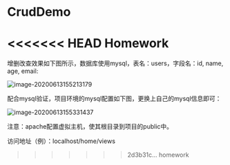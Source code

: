 # CrudDemo
<<<<<<< HEAD
Homework
=======
增删改查效果如下图所示，数据库使用mysql，表名：users，字段名：id, name, age, email:

![image-20200613155213179](C:/Users/77296/AppData/Roaming/Typora/typora-user-images/image-20200613155213179.png)

配合mysql验证，项目环境的mysql配置如下图，更换上自己的mysql信息即可：

![image-20200613155331437](C:/Users/77296/AppData/Roaming/Typora/typora-user-images/image-20200613155331437.png)

注意：apache配置虚拟主机，使其根目录到项目的public中。

访问地址（例）：localhost/home/views
>>>>>>> 2d3b31c... homework
